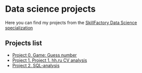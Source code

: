 # Data science projects
Here you can find my projects from the [SkillFactory Data Science specialization](https://skillfactory.ru/data-science-specialization)

## Projects list
* [Project 0. Game: Guess number](https://github.com/mvulf/sf_data_science/tree/main/project_0)
* [Project 1. Project 1. hh.ru CV analysis](https://github.com/mvulf/sf_data_science/tree/main/project_1)
* [Project 2. SQL-analysis](https://docs.google.com/document/d/1QNG0VN1sfHJLB2C3X106GuzDd0TtJKj4QoP_JSGzqnE/edit#heading=h.j381aae4defd)
